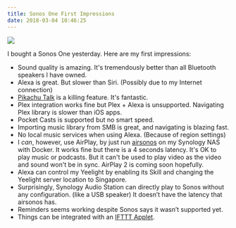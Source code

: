 ```yaml
---
title: Sonos One First Impressions
date: 2018-03-04 10:46:25
---
```


![](https://micro.mudkip.me/wp-content/uploads/scontent.cdninstagram.com/vp/a984573d8311c642232ee77a043919c8/5B33B7C0/t51.2885-15/s640x640/sh0.08/e35/28430620_370592663421909_2447585747549552640_n.jpg)

I bought a Sonos One yesterday. Here are my first impressions:

* Sound quality is amazing. It's tremendously better than all Bluetooth speakers I have owned.
* Alexa is great. But slower than Siri. (Possibly due to my Internet connection)
* [Pikachu Talk](https://www.pokemon.com/us/app/pikachu-talk/) is a killing feature. It's fantastic.
* Plex integration works fine but Plex + Alexa is unsupported. Navigating Plex library is slower than iOS apps.
* Pocket Casts is supported but no smart speed.
* Importing music library from SMB is great, and navigating is blazing fast.
* No local music services when using Alexa. (Because of region settings)
* I *can*, however, use AirPlay, by just run [airsonos](https://github.com/justintime/docker-airsonos) on my Synology NAS with Docker. It works fine but there is a 4 seconds latency. It's OK to play music or podcasts. But it can't be used to play video as the video and sound won't be in sync. AirPlay 2 is coming soon hopefully.
* Alexa can control my Yeelight by enabling its Skill and changing the Yeelight server location to Singapore.
* Surprisingly, Synology Audio Station can directly play to Sonos without any configuration. (like a USB speaker) It doesn’t have the latency that airsonos has. 
* Reminders seems working despite Sonos says it wasn’t supported yet.
* Things can be integrated with an [IFTTT Applet](https://ifttt.com/applets/ZtSApiVQ-create-things-to-dos-from-amazon-alexa).